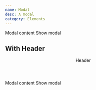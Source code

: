 ```yaml
---
name: Modal
desc: A modal
category: Elements
---
```


<core-knobs src="./components.json" name="core-modal">
<core-modal id="modal">
  Modal content
</core-modal>
<core-button onclick="modal.show()">Show modal</core-button>
</core-knobs>

## With Header

<core-knobs hideTabs src="./components.json" name="core-modal">
<core-modal id="modalTwo">
<header slot="header">Header</header>
  Modal content
</core-modal>
<core-button onclick="modalTwo.show()">Show modal</core-button>
</core-knobs>
